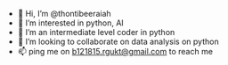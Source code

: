 - 👋 Hi, I’m @thontibeeraiah
- 👀 I’m interested in python, AI
- 🌱 I’m an intermediate level coder in python
- 💞️ I’m looking to collaborate on data analysis on python
- 📫 ping me on b121815.rgukt@gmail.com to reach me

<!---
thontibeeraiah/thontibeeraiah is a ✨ special ✨ repository because its `README.md` (this file) appears on your GitHub profile.
You can click the Preview link to take a look at your changes.
--->
